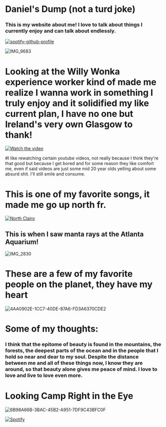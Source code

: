 # Daniel's Dump (not a turd joke)
### This is my website about me! I love to talk about things I currently enjoy and can talk about endlessly. 

[![spotify-github-profile](https://spotify-github-profile.vercel.app/api/view?uid=socutedani&cover_image=true&theme=default&show_offline=false&background_color=121212&interchange=false)](https://github.com/kittinan/spotify-github-profile)

![IMG_9683](https://github.com/Danielagui05/danielsite2/assets/141764292/b0fa6dc7-6756-4b94-bcbb-28c50cb85ced)
# Looking at the Willy Wonka experience worker kind of made me realize I wanna work in something I truly enjoy and it solidified my like current plan, I have no one but Ireland's very own Glasgow to thank!

[![Watch the video](https://img.youtube.com/vi/N2A9NucjJ2s/maxresdefault.jpg)](https://www.youtube.com/watch?v=N2A9NucjJ2s)

#I like rewatching certain youtube videos, not really because I think they're that good but because I get bored and for some reason they like comfort me, even if said videos are just some mid 20 year olds yelling about some absurd shit. I'll still smile and consume. 

# This is one of my favorite songs, it made me go up north fr. 
[![North Clairo](https://img.youtube.com/vi/bZ2R1WkUwUs/0.jpg)](https://www.youtube.com/watch?v=YbZ2R1WkUwUs)

## This is when I saw manta rays at the Atlanta Aquarium!
![IMG_2830](https://github.com/Danielagui05/danielsite2/assets/141764292/5b29ae7d-3dfb-499b-a4bd-e19bd4d96052)
# These are a few of my favorite people on the planet, they have my heart
![4AA0902E-1CC7-40DE-87A6-FD3A6370CDE2](https://github.com/Danielagui05/danielsite2/assets/141764292/912a1b02-74a5-4813-881c-3dc25020341b)
# Some of my thoughts:
### I think that the epitome of beauty is found in the mountains, the forests, the deepest parts of the ocean and in the people that I hold so near and dear to my soul. Despite the distance between me and all of these things now, I know they are around, so that beauty alone gives me peace of mind. I love to love and live to love even more. 
# Looking Camp Right in the Eye
![6B98A66B-3BAC-45B2-A951-7DF9C43BFC0F](https://github.com/Danielagui05/danielsite2/assets/141764292/ff973d2b-2730-4d39-8174-41c91bd2c8d9)

[![Spotify](https://spotify-github-readme.vercel.app/api/spotify)](https://open.spotify.com/collection/tracks) 

